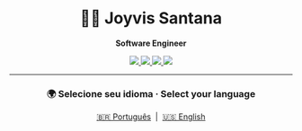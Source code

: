 <h1 align="center">👨‍💻 Joyvis Santana</h1>
<p align="center"><strong>Software Engineer</strong></p>

<p align="center">
  <a href="https://www.linkedin.com/in/joyvis" target="_blank">
    <img src="https://img.shields.io/badge/LinkedIn-0A66C2?style=flat&logo=linkedin&logoColor=white" />
  </a>
  <a href="https://instagram.com/apenasumprogramador" target="_blank">
    <img src="https://img.shields.io/badge/Instagram-E4405F?style=flat&logo=instagram&logoColor=white" />
  </a>
  <a href="https://www.youtube.com/@JoyvisSantana" target="_blank">
    <img src="https://img.shields.io/badge/YouTube-FF0000?style=flat&logo=youtube&logoColor=white" />
  </a>
  <a href="mailto:dev.jsantana@gmail.com" target="_blank">
    <img src="https://img.shields.io/badge/Email-333333?style=flat&logo=gmail&logoColor=white" />
  </a>
</p>

---

<h3 align="center">🌍 Selecione seu idioma · Select your language</h3>

<p align="center">
  <a href="./pt/index.md">🇧🇷 Português</a> &nbsp;|&nbsp;
  <a href="./en/index.md">🇺🇸 English</a>
</p>
